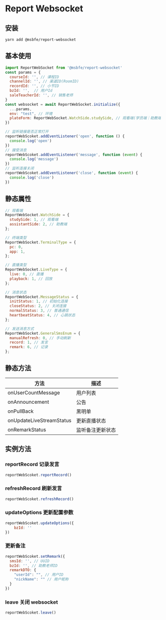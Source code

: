 # Report Websocket

## 安装
```
yarn add @msbfe/report-websocket
```

## 基本使用
```js
import ReportWebSocket from '@msbfe/report-websocket'
const params = {
  courseId: '', // 课程ID
  channelId: '', // 渠道ID(RoomID)
  recordId: '', // 小节ID
  bzId: '',  // 用户Id
  saleTeacherId: '', // 销售老师
}
const websocket = await ReportWebSocket.initialize({
  ...params,
  env: "test", // 环境    
  plateForm: ReportWebSocket.WatchSide.studySide, // 观看端(学员端｜助教端)
})

// 监听链接是否正常打开
reportWebScoket.addEventListener('open', function () {
  console.log('open')
})
// 接受消息
reportWebScoket.addEventListener('message', function (event) {
  console.log('message')
})
// 监听连接关闭
reportWebScoket.addEventListener('close', function (event) {
  console.log('close')
})
```

## 静态属性
```js
// 观看端
ReportWebSocket.WatchSide = {
  studySide: 1, // 观看端
  assistantSide: 2, // 助教端
};

// 终端类型
ReportWebSocket.TerminalType = {
  pc: 0,
  app: 1,
};

// 直播类型
ReportWebSocket.LiveType = {
  live: 0, // 直播
  playback: 1, // 回放
};

// 消息状态
ReportWebSocket.MessageStatus = {
  initStatus: 1, // 初始化连接
  closeStatus: 2, // 关闭连接
  normalStatus: 3, // 普通通信
  heartbeatStatus: 4, // 心跳状态
};

// 发送消息方式
ReportWebSocket.GeneralSmsEnum = {
  manualRefresh: 0, // 手动刷新
  record: 1, // 发言
  remark: 6, // 记录
};
```

## 静态方法

| 方法      | 描述 |
| ----------- | ----------- |
| onUserCountMessage      | 用户列表       |
| onAnnouncement   | 公告        |
| onPullBack   | 黑明单        |
| onUpdateLiveStreamStatus| 更新直播状态 |
| onRemarkStatus | 监听备注更新状态 |

## 实例方法

###  reportRecord 记录发言

```js
reportWebScoket.reportRecord()
```

###  refreshRecord 刷新发言
```js
reportWebScoket.refreshRecord()
```

###  updateOptions 更新配置参数
```js
reportWebScoket.updateOptions({
    bzId: ''
})
```

### 更新备注

```js
reportWebScoket.setRemark({
  smsId: '', // UUID
  bzId: '', // 助教老师ID
  remarkDTO: {
    "userId": "", // 用户ID
    "nickName": "" // 用户昵称
  }
})
```


###  leave 关闭 websocket
```js
reportWebScoket.leave()
```

